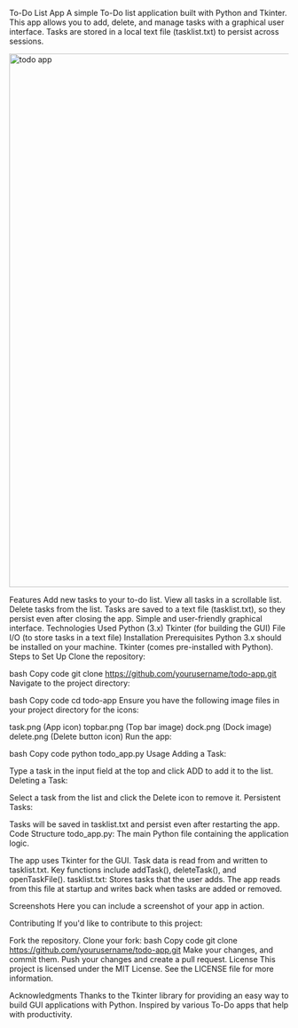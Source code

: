 To-Do List App
A simple To-Do list application built with Python and Tkinter. This app allows you to add, delete, and manage tasks with a graphical user interface. Tasks are stored in a local text file (tasklist.txt) to persist across sessions.

<img width="960" alt="todo app" src="https://github.com/user-attachments/assets/7f95c786-dd1f-4c95-8b99-29a28bb91398">


Features
Add new tasks to your to-do list.
View all tasks in a scrollable list.
Delete tasks from the list.
Tasks are saved to a text file (tasklist.txt), so they persist even after closing the app.
Simple and user-friendly graphical interface.
Technologies Used
Python (3.x)
Tkinter (for building the GUI)
File I/O (to store tasks in a text file)
Installation
Prerequisites
Python 3.x should be installed on your machine.
Tkinter (comes pre-installed with Python).
Steps to Set Up
Clone the repository:

bash
Copy code
git clone https://github.com/yourusername/todo-app.git
Navigate to the project directory:

bash
Copy code
cd todo-app
Ensure you have the following image files in your project directory for the icons:

task.png (App icon)
topbar.png (Top bar image)
dock.png (Dock image)
delete.png (Delete button icon)
Run the app:

bash
Copy code
python todo_app.py
Usage
Adding a Task:

Type a task in the input field at the top and click ADD to add it to the list.
Deleting a Task:

Select a task from the list and click the Delete icon to remove it.
Persistent Tasks:

Tasks will be saved in tasklist.txt and persist even after restarting the app.
Code Structure
todo_app.py: The main Python file containing the application logic.

The app uses Tkinter for the GUI.
Task data is read from and written to tasklist.txt.
Key functions include addTask(), deleteTask(), and openTaskFile().
tasklist.txt: Stores tasks that the user adds. The app reads from this file at startup and writes back when tasks are added or removed.

Screenshots
Here you can include a screenshot of your app in action.

<!-- Replace with your screenshot -->

Contributing
If you'd like to contribute to this project:

Fork the repository.
Clone your fork:
bash
Copy code
git clone https://github.com/yourusername/todo-app.git
Make your changes, and commit them.
Push your changes and create a pull request.
License
This project is licensed under the MIT License. See the LICENSE file for more information.

Acknowledgments
Thanks to the Tkinter library for providing an easy way to build GUI applications with Python.
Inspired by various To-Do apps that help with productivity.
